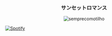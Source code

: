 <h3 align="center"> サンセットロマンス </h1>

<p align="center">
  <img src="https://i.pinimg.com/originals/27/34/4a/27344a307b56fabe9396e22a8357181e.gif" alt="semprecomotilho"/>
</p>

[![Spotify](https://now-playing-technically-viperxyzzz.vercel.app/api/spotify)](https://open.spotify.com/user/yqdcfxudpoauewsd3qz40bxun)
<!--
**Viperxyzzz/Viperxyzzz** is a ✨ _special_ ✨ repository because its `README.md` (this file) appears on your GitHub profile.

Here are some ideas to get you started:

- 🔭 I’m currently working on ...
- 🌱 I’m currently learning ...
- 👯 I’m looking to collaborate on ...
- 🤔 I’m looking for help with ...
- 💬 Ask me about ...
- 📫 How to reach me: ...
- 😄 Pronouns: he/him
- ⚡ Fun fact: ...
-->
